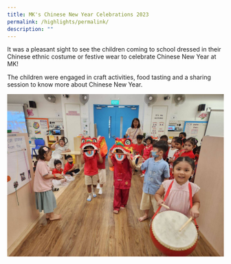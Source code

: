 ```yaml
---
title: MK's Chinese New Year Celebrations 2023
permalink: /highlights/permalink/
description: ""
---
```

It was a pleasant sight to see the children coming to school dressed in their Chinese ethnic costume or festive wear to celebrate Chinese New Year at MK!

The children were engaged in craft activities, food tasting and a sharing session to know more about Chinese New Year.

![](/images/Homepage/Highlights/MK%20CNY%202023.jpeg)